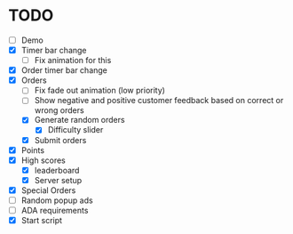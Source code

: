 # TODO

- [ ] Demo
- [x] Timer bar change
  - [ ] Fix animation for this
- [x] Order timer bar change
- [x] Orders
  - [ ] Fix fade out animation (low priority)
  - [ ] Show negative and positive customer feedback based on correct or wrong orders
  - [x] Generate random orders
    - [x] Difficulty slider 
  - [x] Submit orders
- [x] Points
- [x] High scores
  - [x] leaderboard
  - [x] Server setup
- [x] Special Orders
- [ ] Random popup ads
- [ ] ADA requirements
- [x] Start script
